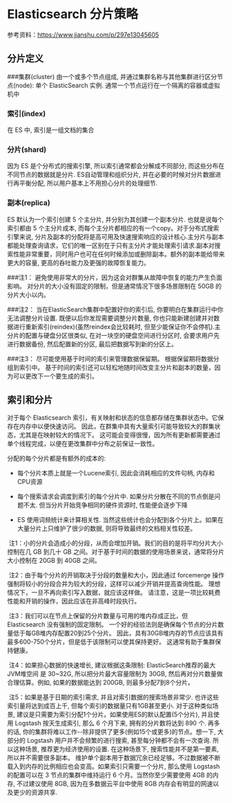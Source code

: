 # Elasticsearch 分片策略

参考资料：https://www.jianshu.com/p/297e13045605

## 分片定义

###集群(cluster)
由一个或多个节点组成, 并通过集群名称与其他集群进行区分节点(node): 单个 ElasticSearch 实例. 通常一个节点运行在一个隔离的容器或虚拟机中

### 索引(index)

在 ES 中, 索引是一组文档的集合

### 分片(shard)

因为 ES 是个分布式的搜索引擎, 所以索引通常都会分解成不同部分, 而这些分布在不同节点的数据就是分片. ES自动管理和组织分片, 并在必要的时候对分片数据进行再平衡分配, 所以用户基本上不用担心分片的处理细节.

### 副本(replica)

ES 默认为一个索引创建 5 个主分片, 并分别为其创建一个副本分片. 也就是说每个索引都由 5 个主分片成本, 而每个主分片都相应的有一个copy。对于分布式搜索引擎来说, 分片及副本的分配将是高可用及快速搜索响应的设计核心.主分片与副本都能处理查询请求，它们的唯一区别在于只有主分片才能处理索引请求.副本对搜索性能非常重要，同时用户也可在任何时候添加或删除副本。额外的副本能给带来更大的容量, 更高的呑吐能力及更强的故障恢复能力。


###注1：
避免使用非常大的分片，因为这会对群集从故障中恢复的能力产生负面影响。 对分片的大小没有固定的限制，但是通常情况下很多场景限制在 50GB 的分片大小以内。

###注2：
当在ElasticSearch集群中配置好你的索引后, 你要明白在集群运行中你无法调整分片设置. 既便以后你发现需要调整分片数量, 你也只能新建创建并对数据进行重新索引(reindex)(虽然reindex会比较耗时, 但至少能保证你不会停机).主分片的配置与硬盘分区很类似, 在对一块空的硬盘空间进行分区时, 会要求用户先进行数据备份, 然后配置新的分区, 最后把数据写到新的分区上。

###注3：
尽可能使用基于时间的索引来管理数据保留期。 根据保留期将数据分组到索引中。 基于时间的索引还可以轻松地随时间改变主分片和副本的数量，因为可以更改下一个要生成的索引。



## 索引和分片

对于每个 Elasticsearch 索引，有关映射和状态的信息都存储在集群状态中。它保存在内存中以便快速访问。 因此，在群集中具有大量索引可能导致较大的群集状态，尤其是在映射较大的情况下。 这可能会变得很慢，因为所有更新都需要通过单个线程完成，以便在更改集群中分布之前保证一致性。

分配的每个分片都是有额外的成本的:

- 每个分片本质上就是一个Lucene索引, 因此会消耗相应的文件句柄, 内存和CPU资源

- 每个搜索请求会调度到索引的每个分片中. 如果分片分散在不同的节点倒是问题不太. 但当分片开始竞争相同的硬件资源时, 性能便会逐步下降

- ES 使用词频统计来计算相关性. 当然这些统计也会分配到各个分片上。如果在大量分片上只维护了很少的数据, 则将导致最终的文档相关性较差。




 注1：小的分片会造成小的分段，从而会增加开销。我们的目的是将平均分片大小控制在几 GB 到几十 GB 之间。对于基于时间的数据的使用场景来说，通常将分片大小控制在 20GB 到 40GB 之间。

 注2：由于每个分片的开销取决于分段的数量和大小，因此通过 forcemerge 操作强制将较小的分段合并为较大的分段，这样可以减少开销并提高查询性能。 理想情况下，一旦不再向索引写入数据，就应该这样做。 请注意，这是一项比较耗费性能和开销的操作，因此应该在非高峰时段执行。


 注3：我们可以在节点上保留的分片数量与可用的堆内存成正比，但 Elasticsearch 没有强制的固定限制。 一个好的经验法则是确保每个节点的分片数量低于每GB堆内存配置20到25个分片。 因此，具有30GB堆内存的节点应该具有最多600-750个分片，但是低于该限制可以使其保持更好。 这通常有助于集群保持健康。

 注4：如果担心数据的快速增长, 建议根据这条限制: ElasticSearch推荐的最大JVM堆空间 是 30~32G, 所以把分片最大容量限制为 30GB, 然后再对分片数量做合理估算。例如, 如果的数据能达到 200GB, 则最多分配7到8个分片。

 注5：如果是基于日期的索引需求, 并且对索引数据的搜索场景非常少. 也许这些索引量将达到成百上千, 但每个索引的数据量只有1GB甚至更小. 对于这种类似场景, 建议是只需要为索引分配1个分片。如果使用ES的默认配置(5个分片), 并且使用 Logstash 按天生成索引, 那么 6 个月下来, 拥有的分片数将达到 890 个. 再多的话, 你的集群将难以工作--除非提供了更多(例如15个或更多)的节点。想一下, 大部分的 Logstash 用户并不会频繁的进行搜索, 甚至每分钟都不会有一次查询. 所以这种场景, 推荐更为经济使用的设置. 在这种场景下, 搜索性能并不是第一要素, 所以并不需要很多副本。 维护单个副本用于数据冗余已经足够。不过数据被不断载入到内存的比例相应也会变高。如果索引只需要一个分片, 那么使用 Logstash 的配置可以在 3 节点的集群中维持运行 6 个月。当然你至少需要使用 4GB 的内存, 不过建议使用 8GB, 因为在多数据云平台中使用 8GB 内存会有明显的网速以及更少的资源共享.


